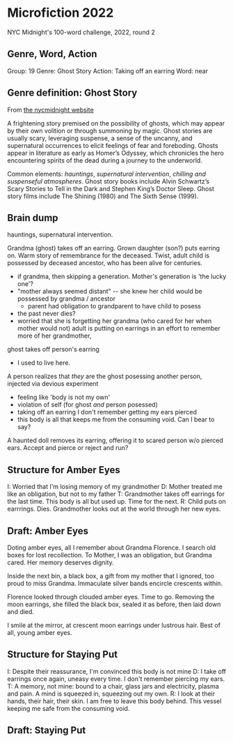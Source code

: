 # Microfiction 2022
NYC Midnight's 100-word challenge, 2022, round 2

## Genre, Word, Action
Group: 19
Genre: Ghost Story
Action: Taking off an earring
Word: near

## Genre definition: Ghost Story
From [the nycmidnight website](https://www.nycmidnight.com/genres)

A frightening story premised on the possibility of ghosts, which may appear by their own volition or through summoning by magic. Ghost stories are usually scary, leveraging suspense, a sense of the uncanny, and supernatural occurrences to elicit feelings of fear and foreboding. Ghosts appear in literature as early as Homer’s Odyssey, which chronicles the hero encountering spirits of the dead during a journey to the underworld. 

Common elements: *hauntings*, *supernatural intervention*, *chilling and suspenseful atmospheres*. Ghost story books include Alvin Schwartz’s Scary Stories to Tell in the Dark and Stephen King’s Doctor Sleep. Ghost story films include The Shining (1980) and The Sixth Sense (1999).


## Brain dump

hauntings, supernatural intervention.

Grandma (ghost) takes off an earring. Grown daughter  (son?) puts earring on. Warm story of remembrance for the deceased. Twist, adult child is possessed by deceased ancestor, who has been alive for centuries. 
- if grandma, then skipping a generation.  Mother's generation is 'the lucky one'?
- "mother always seemed distant" -- she knew her child would be possessed by grandma / ancestor
	+ parent had obligation to grandparent to have child to posess
- the past never dies?
- worried that she is forgetting her grandma (who cared for her when mother would not) adult is putting on earrings in an effort to remember more of her grandmother,

ghost takes off person's earring
- I used to live here.

A person realizes that _they_ are the ghost posessing another person, injected via devious experiment
- feeling like 'body is not my own'
- violation of self (for ghost _and_ person posessed)
- taking off an earring I don't remember getting my ears pierced
- this body is all that keeps me from the consuming void. Can I bear to say?

A haunted doll removes its earring, offering it to scared person w/o pierced ears. Accept and  pierce or reject and run?

## Structure for Amber Eyes
I: Worried that I'm losing memory of my grandmother
D: Mother treated me like an obligation, but not to my father
T: Grandmother takes off earrings for the last time. This body is all but used up. Time for the next.
R: Child puts on earrrings. Dies. Grandmother looks out at the world through her new eyes.

## Draft: Amber Eyes
Doting amber eyes, all I remember about Grandma Florence. I search old boxes for lost recollection. To Mother, I was an obligation, but Grandma cared. Her memory deserves dignity.

Inside the next bin, a black box, a gift from my mother that I ignored, too proud to miss Grandma. Immaculate silver bands encircle crescents within.

Florence looked through clouded amber eyes. Time to go. Removing the moon earrings, she filled the black box, sealed it as before, then laid down and died.

I smile at the mirror, at crescent moon earrings under lustrous hair. Best of all, young amber eyes.

## Structure for Staying Put
I: Despite their reassurance, I'm convinced this body is not mine
D: I take off earrings once again, uneasy every time. I don't remember piercing my ears.
T: A memory, not mine: bound to a chair, glass jars and electricity, plasma and pain. A mind is squeezed in, squeezing out my own.
R: I look at their hands, their hair, their skin. I am free to leave this body behind. This vessel keeping me safe from the consuming void.

## Draft: Staying Put
